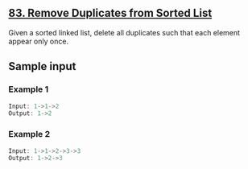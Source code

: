 ## [83. Remove Duplicates from Sorted List](https://leetcode.com/problems/remove-duplicates-from-sorted-list/)
 Given a sorted linked list, delete all duplicates such that each element appear only once.

 ## Sample input
 ### Example 1
 ```c
 Input: 1->1->2
 Output: 1->2
 ```
 ### Example 2
 ```c
 Input: 1->1->2->3->3
 Output: 1->2->3
 ```